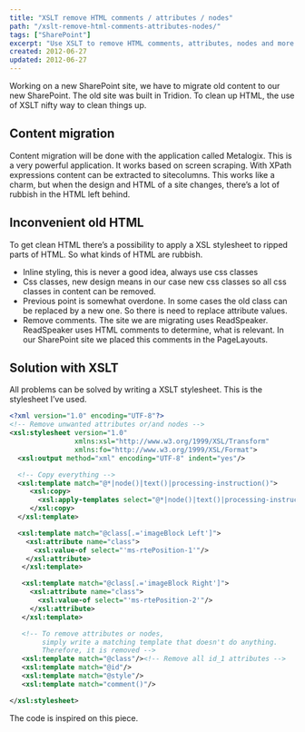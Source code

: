 ```yaml
---
title: "XSLT remove HTML comments / attributes / nodes"
path: "/xslt-remove-html-comments-attributes-nodes/"
tags: ["SharePoint"]
excerpt: "Use XSLT to remove HTML comments, attributes, nodes and more. I.e. when migrating HTML to new content management system."
created: 2012-06-27
updated: 2012-06-27
---
```


Working on a new SharePoint site, we have to migrate old content to our new SharePoint. The old site was built in Tridion. To clean up HTML, the use of XSLT nifty way to clean things up.

## Content migration

Content migration will be done with the application called Metalogix. This is a very powerful application. It works based on screen scraping. With XPath expressions content can be extracted to sitecolumns. This works like a charm, but when the design and HTML of a site changes, there’s a lot of rubbish in the HTML left behind.


## Inconvenient old HTML

To get clean HTML there’s a possibility to apply a XSL stylesheet to ripped parts of HTML. So what kinds of HTML are rubbish.

* Inline styling, this is never a good idea, always use css classes
* Css classes, new design means in our case new css classes so all css classes in content can be removed.
* Previous point is somewhat overdone. In some cases the old class can be replaced by a new one. So there is need to replace attribute values.
* Remove comments. The site we are migrating uses ReadSpeaker. ReadSpeaker uses HTML comments to determine, what is relevant. In our SharePoint site we placed this comments in the PageLayouts.

## Solution with XSLT

All problems can be solved by writing a XSLT stylesheet. This is the stylesheet I’ve used.

```xml
<?xml version="1.0" encoding="UTF-8"?>
<!-- Remove unwanted attributes or/and nodes -->
<xsl:stylesheet version="1.0" 
                xmlns:xsl="http://www.w3.org/1999/XSL/Transform"
                xmlns:fo="http://www.w3.org/1999/XSL/Format">
  <xsl:output method="xml" encoding="UTF-8" indent="yes"/>

  <!-- Copy everything -->
  <xsl:template match="@*|node()|text()|processing-instruction()">
     <xsl:copy>
       <xsl:apply-templates select="@*|node()|text()|processing-instruction()"/>
     </xsl:copy>
  </xsl:template>

  <xsl:template match="@class[.='imageBlock Left']">
    <xsl:attribute name="class">
      <xsl:value-of select="'ms-rtePosition-1'"/>
    </xsl:attribute>
   </xsl:template>

   <xsl:template match="@class[.='imageBlock Right']">                
     <xsl:attribute name="class">
       <xsl:value-of select="'ms-rtePosition-2'"/>
     </xsl:attribute>
   </xsl:template>

   <!-- To remove attributes or nodes, 
        simply write a matching template that doesn't do anything. 
        Therefore, it is removed -->
   <xsl:template match="@class"/><!-- Remove all id_1 attributes -->
   <xsl:template match="@id"/>
   <xsl:template match="@style"/>
   <xsl:template match="comment()"/>    

</xsl:stylesheet>
```

The code is inspired on this piece.